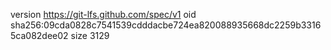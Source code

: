 version https://git-lfs.github.com/spec/v1
oid sha256:09cda0828c7541539cdddacbe724ea820088935668dc2259b33165ca082dee02
size 3129
